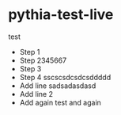# pythia-test-live
test
- Step 1
- Step 2345667
- Step 3
- Step 4 sscscsdcsdcsddddd
- Add line sadsadasdasd
- Add line 2
- Add again
test and again
